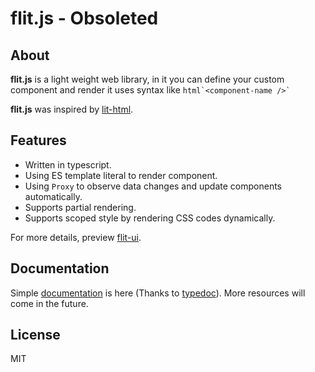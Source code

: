 # flit.js - Obsoleted


## About

**flit.js** is a light weight web library, in it you can define your custom component and render it uses syntax like `` html`<component-name />` ``

**flit.js** was inspired by [lit-html](https://lit-html.polymer-project.org/).


## Features

 - Written in typescript.
 - Using ES template literal to render component.
 - Using `Proxy` to observe data changes and update components automatically.
 - Supports partial rendering.
 - Supports scoped style by rendering CSS codes dynamically.

For more details, preview [flit-ui](https://github.com/purhya/flit-ui).


## Documentation

Simple [documentation](https://pucelle.github.io/flit/) is here (Thanks to [typedoc](https://typedoc.org/)). More resources will come in the future.


## License

MIT
